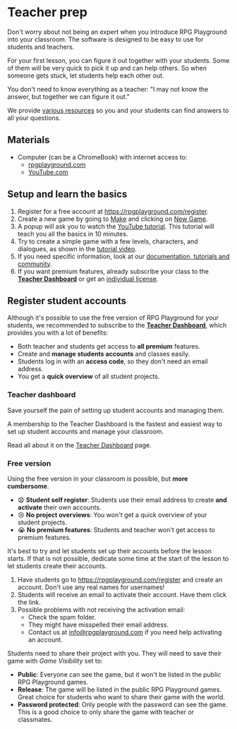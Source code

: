 # Teacher prep

Don't worry about not being an expert when you introduce RPG Playground into your classroom. The software is designed to be easy to use for students and teachers.

For your first lesson, you can figure it out together with your students. Some of them will be very quick to pick it up and can help others. So when someone gets stuck, let students help each other out.

You don't need to know everything as a teacher: "I may not know the answer, but together we can figure it out."

We provide [various resources](../#questions-and-answers) so you and your students can find answers to all your questions. 



## Materials

- Computer (can be a ChromeBook) with internet access to:
    - [rpgplayground.com](https://rpgplayground.com)
    - [YouTube.com](https://youtube.com)

## Setup and learn the basics

1. Register for a free account at https://rpgplayground.com/register.
1. Create a new game by going to [Make](https://rpgplayground.com/make/) and clicking on [New Game](https://rpgplayground.com/new-game/).
1. A popup will ask you to watch the [YouTube tutorial](https://youtu.be/KCNKuq5Aw78). This tutorial will teach you all the basics in 10 minutes.
1. Try to create a simple game with a few levels, characters, and dialogues, as shown in the [tutorial video](https://youtu.be/KCNKuq5Aw78).
1. If you need specific information, look at our [documentation, tutorials and community](../#questions-and-answers).
1. If you want premium features, already subscribe your class to the [**Teacher Dashboard**](https://rpgplayground.com/teachers/) or get an [individual license](https://rpgplayground.com/upgrade/).


## Register student accounts

Although it's possible to use the free version of RPG Playground for your students, we recommended to subscribe to the [**Teacher Dashboard**](https://rpgplayground.com/teachers/), which provides you with a lot of benefits:

- Both teacher and students get access to **all premium** features.
- Create and **manage students accounts** and classes easily.
- Students log in with an **access code**, so they don't need an email address.
- You get a **quick overview** of all student projects.


### Teacher dashboard

Save yourself the pain of setting up student accounts and managing them.

A membership to the Teacher Dashboard is the fastest and easiest way to set up student accounts and manage your classroom.

Read all about it on the [Teacher Dashboard](teacher-dashboard) page.



### Free version

Using the free version in your classroom is possible, but **more cumbersome**. 

- 😧 **Student self register**: Students use their email address to create **and activate** their own accounts. 
- 😢 **No project overviews**: You won't get a quick overview of your student projects.
- 😭 **No premium features**: Students and teacher won't get access to premium features.


It's best to try and let students set up their accounts before the lesson starts. If that is not possible, dedicate some time at the start of the lesson to let students create their accounts.

1. Have students go to https://rpgplayground.com/register and create an account. Don't use any real names for usernames!
2. Students will receive an email to activate their account. Have them click the link.
3. Possible problems with not receiving the activation email:
    - Check the spam folder.
    - They might have misspelled their email address.
    - Contact us at [info@rpgplayground.com](mailto:info@rpgplayground.com?subject=Please%20activate%20student%20account) if you need help activating an account.

Students need to share their project with you. They will need to save their game with *Game Visibility* set to:

- **Public**: Everyone can see the game, but it won't be listed in the public RPG Playground games.
- **Release**: The game will be listed in the public RPG Playground games. Great choice for students who want to share their game with the world.
- **Password protected**: Only people with the password can see the game. This is a good choice to only share the game with teacher or classmates.
